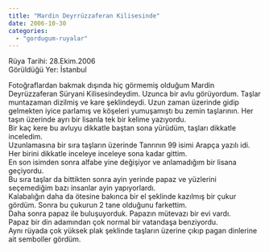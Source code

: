 ```yaml
---
title: "Mardin Deyrrüzzaferan Kilisesinde"
date: 2006-10-30
categories: 
  - "gordugum-ruyalar"
---
```


Rüya Tarihi: 28.Ekim.2006  
Görüldüğü Yer: İstanbul  
  
Fotoğraflardan bakmak dışında hiç görmemiş olduğum Mardin Deyrüzzaferan Süryani Kilisesindeydim. Uzunca bir avlu görüyordum. Taşlar muntazaman dizilmiş ve kare şeklindeydi. Uzun zaman üzerinde gidip gelmekten iyice parlamış ve köşeleri yumuşamıştı bu zemin taşlarının. Her taşın üzerinde ayrı bir lisanla tek bir kelime yazıyordu.  
Bir kaç kere bu avluyu dikkatle baştan sona yürüdüm, taşları dikkatle inceledim.  
Uzunlamasına bir sıra taşların üzerinde Tanrının 99 isimi Arapça yazılı idi. Her birini dikkatle inceleye inceleye sona kadar gittim.  
En son isimden sonra alfabe yine değişiyor ve anlamadığım bir lisana geçiyordu.  
Bu sıra taşlar da bittikten sonra ayin yerinde papaz ve yüzlerini seçemediğim bazı insanlar ayin yapıyorlardı.  
Kalabalığın daha da ötesine bakınca bir el şeklinde kazılmış bir çukur gördüm. Sonra bu çukurun 2 tane olduğunu farkettim.  
Daha sonra papaz ile buluşuyorduk. Papazın mütevazı bir evi vardı.  
Papaz bir din adamından çok normal bir vatandaşa benziyordu.  
Aynı rüyada çok yüksek plak şeklinde taşların üzerine çıkıp pagan dinlerine ait semboller gördüm.
